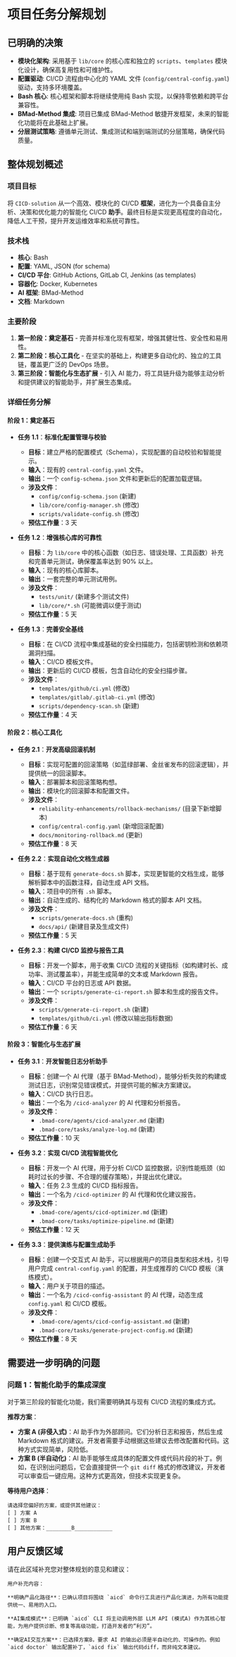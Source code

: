 # 项目任务分解规划

## 已明确的决策

- **模块化架构**: 采用基于 `lib/core` 的核心库和独立的 `scripts`、`templates` 模块化设计，确保高复用性和可维护性。
- **配置驱动**: CI/CD 流程由中心化的 YAML 文件 (`config/central-config.yaml`) 驱动，支持多环境覆盖。
- **Bash 核心**: 核心框架和脚本将继续使用纯 Bash 实现，以保持零依赖和跨平台兼容性。
- **BMad-Method 集成**: 项目已集成 BMad-Method 敏捷开发框架，未来的智能化功能将在此基础上扩展。
- **分层测试策略**: 遵循单元测试、集成测试和端到端测试的分层策略，确保代码质量。

## 整体规划概述

### 项目目标

将 `CICD-solution` 从一个高效、模块化的 CI/CD **框架**，进化为一个具备自主分析、决策和优化能力的智能化 CI/CD **助手**。最终目标是实现更高程度的自动化，降低人工干预，提升开发运维效率和系统可靠性。

### 技术栈

- **核心**: Bash
- **配置**: YAML, JSON (for schema)
- **CI/CD 平台**: GitHub Actions, GitLab CI, Jenkins (as templates)
- **容器化**: Docker, Kubernetes
- **AI 框架**: BMad-Method
- **文档**: Markdown

### 主要阶段

1.  **第一阶段：奠定基石** - 完善并标准化现有框架，增强其健壮性、安全性和易用性。
2.  **第二阶段：核心工具化** - 在坚实的基础上，构建更多自动化的、独立的工具链，覆盖更广泛的 DevOps 场景。
3.  **第三阶段：智能化与生态扩展** - 引入 AI 能力，将工具链升级为能够主动分析和提供建议的智能助手，并扩展生态集成。

### 详细任务分解

#### 阶段 1：奠定基石

- **任务 1.1**：**标准化配置管理与校验**
  - **目标**：建立严格的配置模式（Schema），实现配置的自动校验和智能提示。
  - **输入**：现有的 `central-config.yaml` 文件。
  - **输出**：一个 `config-schema.json` 文件和更新后的配置加载逻辑。
  - **涉及文件**：
    - `config/config-schema.json` (新建)
    - `lib/core/config-manager.sh` (修改)
    - `scripts/validate-config.sh` (修改)
  - **预估工作量**：3 天

- **任务 1.2**：**增强核心库的可靠性**
  - **目标**：为 `lib/core` 中的核心函数（如日志、错误处理、工具函数）补充和完善单元测试，确保覆盖率达到 90% 以上。
  - **输入**：现有的核心库脚本。
  - **输出**：一套完整的单元测试用例。
  - **涉及文件**：
    - `tests/unit/` (新建多个测试文件)
    - `lib/core/*.sh` (可能微调以便于测试)
  - **预估工作量**：5 天

- **任务 1.3**：**完善安全基线**
  - **目标**：在 CI/CD 流程中集成基础的安全扫描能力，包括密钥检测和依赖项漏洞扫描。
  - **输入**：CI/CD 模板文件。
  - **输出**：更新后的 CI/CD 模板，包含自动化的安全扫描步骤。
  - **涉及文件**：
    - `templates/github/ci.yml` (修改)
    - `templates/gitlab/.gitlab-ci.yml` (修改)
    - `scripts/dependency-scan.sh` (新建)
  - **预估工作量**：4 天

#### 阶段 2：核心工具化

- **任务 2.1**：**开发高级回滚机制**
  - **目标**：实现可配置的回滚策略（如蓝绿部署、金丝雀发布的回滚逻辑），并提供统一的回滚脚本。
  - **输入**：部署脚本和回滚策略构想。
  - **输出**：模块化的回滚脚本和配置文件。
  - **涉及文件**：
    - `reliability-enhancements/rollback-mechanisms/` (目录下新增脚本)
    - `config/central-config.yaml` (新增回滚配置)
    - `docs/monitoring-rollback.md` (更新)
  - **预估工作量**：8 天

- **任务 2.2**：**实现自动化文档生成器**
  - **目标**：基于现有 `generate-docs.sh` 脚本，实现更智能的文档生成，能够解析脚本中的函数注释，自动生成 API 文档。
  - **输入**：项目中的所有 `.sh` 脚本。
  - **输出**：自动生成的、结构化的 Markdown 格式的脚本 API 文档。
  - **涉及文件**：
    - `scripts/generate-docs.sh` (重构)
    - `docs/api/` (新建目录及生成文件)
  - **预估工作量**：5 天

- **任务 2.3**：**构建 CI/CD 监控与报告工具**
  - **目标**：开发一个脚本，用于收集 CI/CD 流程的关键指标（如构建时长、成功率、测试覆盖率），并能生成简单的文本或 Markdown 报告。
  - **输入**：CI/CD 平台的日志或 API 数据。
  - **输出**：一个 `scripts/generate-ci-report.sh` 脚本和生成的报告文件。
  - **涉及文件**：
    - `scripts/generate-ci-report.sh` (新建)
    - `templates/github/ci.yml` (修改以输出指标数据)
  - **预估工作量**：6 天

#### 阶段 3：智能化与生态扩展

- **任务 3.1**：**开发智能日志分析助手**
  - **目标**：创建一个 AI 代理（基于 BMad-Method），能够分析失败的构建或测试日志，识别常见错误模式，并提供可能的解决方案建议。
  - **输入**：CI/CD 执行日志。
  - **输出**：一个名为 `/cicd-analyzer` 的 AI 代理和分析报告。
  - **涉及文件**：
    - `.bmad-core/agents/cicd-analyzer.md` (新建)
    - `.bmad-core/tasks/analyze-log.md` (新建)
  - **预估工作量**：10 天

- **任务 3.2**：**实现 CI/CD 流程智能优化**
  - **目标**：开发一个 AI 代理，用于分析 CI/CD 监控数据，识别性能瓶颈（如耗时过长的步骤、不合理的缓存策略），并提出优化建议。
  - **输入**：任务 2.3 生成的 CI/CD 指标报告。
  - **输出**：一个名为 `/cicd-optimizer` 的 AI 代理和优化建议报告。
  - **涉及文件**：
    - `.bmad-core/agents/cicd-optimizer.md` (新建)
    - `.bmad-core/tasks/optimize-pipeline.md` (新建)
  - **预估工作量**：12 天

- **任务 3.3**：**提供演练与配置生成助手**
  - **目标**：创建一个交互式 AI 助手，可以根据用户的项目类型和技术栈，引导用户完成 `central-config.yaml` 的配置，并生成推荐的 CI/CD 模板（演练模式）。
  - **输入**：用户关于项目的描述。
  - **输出**：一个名为 `/cicd-config-assistant` 的 AI 代理，动态生成 `config.yaml` 和 CI/CD 模板。
  - **涉及文件**：
    - `.bmad-core/agents/cicd-config-assistant.md` (新建)
    - `.bmad-core/tasks/generate-project-config.md` (新建)
  - **预估工作量**：8 天

## 需要进一步明确的问题

### 问题 1：智能化助手的集成深度

对于第三阶段的智能化功能，我们需要明确其与现有 CI/CD 流程的集成方式。

**推荐方案**：

- **方案 A (非侵入式)**：AI 助手作为外部顾问。它们分析日志和报告，然后生成 Markdown 格式的建议。开发者需要手动根据这些建议去修改配置和代码。这种方式实现简单，风险低。
- **方案 B (半自动化)**：AI 助手能够生成具体的配置文件或代码片段的补丁。例如，在识别出问题后，它会直接提供一个 `git diff` 格式的修改建议，开发者可以审查后一键应用。这种方式更高效，但技术实现更复杂。

**等待用户选择**：

```
请选择您偏好的方案，或提供其他建议：
[ ] 方案 A
[ ] 方案 B
[ ] 其他方案：________B____________
```

## 用户反馈区域

请在此区域补充您对整体规划的意见和建议：

```
用户补充内容：

**明确产品化路径**：已确认项目将围绕 `aicd` 命令行工具进行产品化演进，为所有功能提供统一、易用的入口。

**AI集成模式**：已明确 `aicd` CLI 将主动调用外部 LLM API (模式A) 作为其核心智能，为用户提供诊断、修复等高级功能，打造开发者的“利刃”。

**确定AI交互方案**：已选择方案B，要求 AI 的输出必须是半自动化的、可操作的。例如 `aicd doctor` 输出配置补丁，`aicd fix` 输出代码diff，而非纯文本建议。

```
